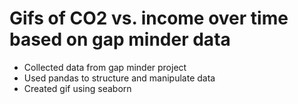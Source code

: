 # Gifs of CO2 vs. income over time based on gap minder data
- Collected data from gap minder project
- Used pandas to structure and manipulate data
- Created gif using seaborn
